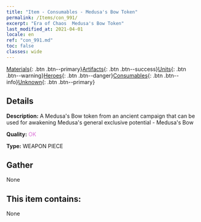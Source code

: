 ```yaml
---
title: "Item - Consumables - Medusa's Bow Token"
permalink: /Items/con_991/
excerpt: "Era of Chaos  Medusa's Bow Token"
last_modified_at: 2021-04-01
locale: en
ref: "con_991.md"
toc: false
classes: wide
---
```

 [Materials](/Items/){: .btn .btn--primary}[Artifacts](/Items/Artifacts/){: .btn .btn--success}[Units](/Items/Units/){: .btn .btn--warning}[Heroes](/Items/Heroes/){: .btn .btn--danger}[Consumables](/Items/Consumables/){: .btn .btn--info}[Unknown](/Items/Unknown/){: .btn .btn--primary}

## Details
 **Description:** A Medusa's Bow token from an ancient campaign that can be used for awakening Medusa's general exclusive potential - Medusa's Bow

 **Quality:** <span style="color: #DA70D6">OK</span>

 **Type:** WEAPON PIECE

## Gather

  None

## This item contains:

  None

